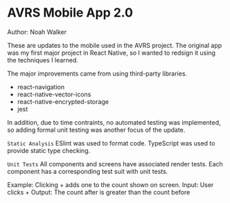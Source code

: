 # AVRS Mobile App 2.0
Author: Noah Walker

These are updates to the mobile used in the AVRS project. The original app was my first major project in React Native, so I wanted to redsign it using the techniques I learned.

The major improvements came from using third-party libraries.
- react-navigation
- react-native-vector-icons
- react-native-encrypted-storage
- jest

In addition, due to time contraints, no automated testing was implemented, so adding formal unit testing was another focus of the update.

`Static Analysis`
ESlint was used to format code.
TypeScript was used to provide static type checking.

`Unit Tests`
All components and screens have associated render tests.
Each component has a corresponding test suit with unit tests.

Example:
Clicking + adds one to the count shown on screen.
Input: User clicks +
Output: The count after is greater than the count before
